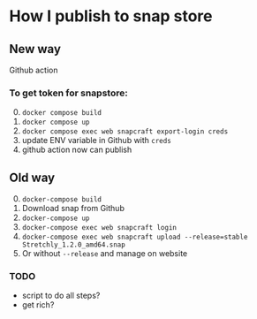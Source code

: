# How I publish to snap store
## New way
Github action

### To get token for snapstore:
0. `docker compose build`
1. `docker compose up`
2. `docker compose exec web snapcraft export-login creds`
3. update ENV variable in Github with `creds`
4.  github action now can publish


## Old way
0. `docker-compose build`
1. Download snap from Github
2. `docker-compose up`
3. `docker-compose exec web snapcraft login`
4. `docker-compose exec web snapcraft upload --release=stable Stretchly_1.2.0_amd64.snap`
5. Or without `--release` and manage on website

### TODO
- script to do all steps?
- get rich?
